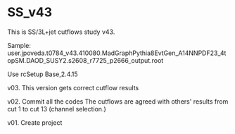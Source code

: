 # SS_v43

This is SS/3L+jet cutflows study v43.

Sample: user.jpoveda.t0784_v43.410080.MadGraphPythia8EvtGen_A14NNPDF23_4topSM.DAOD_SUSY2.s2608_r7725_p2666_output.root

Use rcSetup Base,2.4.15

v03. This version gets correct cutflow results

v02. Commit all the codes
The cutflows are agreed with others' results from cut 1 to cut 13 (channel selection.)

v01. Create project

